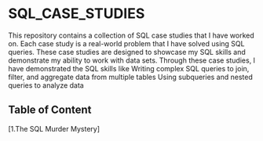 # SQL_CASE_STUDIES
This repository contains a collection of SQL case studies that I have worked on. Each case study is a real-world problem that I have solved using SQL queries. These case studies are designed to showcase my SQL skills and demonstrate my ability to work with data sets. Through these case studies, I have demonstrated the SQL skills like 
Writing complex SQL queries to join, filter, and aggregate data from multiple tables
Using subqueries and nested queries to analyze data

## Table of Content
[1.The SQL Murder Mystery]

